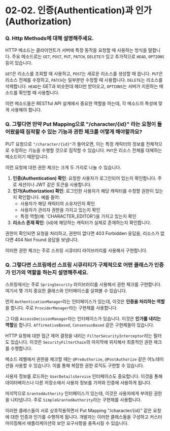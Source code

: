 # 02-02. 인증(Authentication)과 인가(Authorization)

### Q. Http Methods에 대해 설명해주세요.

HTTP 메소드는 클라이언트가 서버에 특정 동작을 요청할 때 사용하는 방식을 말합니다. 주요 메소드로는 `GET`, `POST`, `PUT`, `PATCH`, `DELETE가` 있고 추가적으로 `HEAD`, `OPTIONS` 등이 있습니다.

`GET`은 리소스를 조회할 때 사용하고, `POST`는 새로운 리소스를 생성할 때 씁니다. `PUT`은 리소스 전체를 수정하고, `PATCH`는 일부분만 수정할 때 사용합니다. `DELETE`는 리소스를 삭제합니다. `HEAD`는 GET과 비슷한데 헤더만 받아오고, `OPTIONS`는 서버가 지원하는 메소드를 확인할 때 사용합니다.

이런 메소드들은 RESTful API 설계에서 중요한 역할을 하는데, 각 메소드의 특성에 맞게 사용해야 합니다.



### Q. 그렇다면 만약 Put Mapping으로 "/character/{id}" 라는 요청이 들어왔을때 짐작할 수 있는 기능과 권한 체크를 어떻게 해야할까요?

PUT 요청으로 `"/character/{id}"`가 들어오면, 이는 특정 캐릭터의 정보를 전체적으로 수정하는 기능을 수행할 것으로 짐작할 수 있습니다. `PUT`은 리소스 전체를 대체하는 메소드이기 때문입니다.

이런 요청에 대한 권한 체크는 크게 두 가지로 나눌 수 있습니다.

1. **인증(Authentication) 확인**: 요청한 사용자가 로그인되어 있는지 확인합니다. 주로 세션이나 JWT 같은 토큰을 사용합니다.
2. **인가(Authorization) 확인**: 로그인한 사용자가 해당 캐릭터를 수정할 권한이 있는지 확인합니다. 예를 들어:
   * 사용자가 해당 캐릭터의 소유자인지 확인
   * 사용자가 관리자 권한을 가지고 있는지 확인
   * 특정 역할(예: 'CHARACTER\_EDITOR')을 가지고 있는지 확인
3. **리소스 존재 확인**: {id}에 해당하는 캐릭터가 실제로 존재하는지 확인합니다.

권한이 확인되면 요청을 처리하고, 권한이 없다면 403 Forbidden 응답을, 리소스가 없다면 404 Not Found 응답을 보냅니다.

이러한 권한 체크는 주로 스프링 시큐리티 라이브러리를 사용해서 구현합니다.



### Q. 그렇다면 스프링에선 스프링 시큐리티가 구체적으로 어떤 클래스가 인증가 인가의 역할을 하는지 설명해주세요.

스프링에서는 주로 `SpringSecurity` 라이브러리를 사용해서 권한 체크를 구현합니다. 여기서 몇 가지 중요한 클래스와 인터페이스를 살펴볼 수 있습니다.

먼저 `AuthenticationManager`라는 인터페이스가 있는데, 이것은 **인증을 처리하는 역할**을 합니다. 주로 `ProviderManager`라는 구현체를 사용합니다.

그 다음 `AccessDecisionManager`라는 인터페이스가 있습니다. 이것은 **인가를 내리는 역할**을 합니다. `AffirmativeBased`, `ConsensusBased` 같은 구현체들이 있습니다.

HTTP 요청에 대한 접근 제어 결정을 내리는 `FilterSecurityInterceptor`라는 필터도 있습니다. 이것은 `SecurityFilterChain`의 마지막에 위치해서 최종적인 권한 체크를 수행합니다.

메소드 레벨에서 권한을 체크할 때는 `@PreAuthorize`, `@PostAuthorize` 같은 어노테이션을 사용할 수 있습니다. 이를 통해 복잡한 권한 로직도 구현할 수 있습니다.

사용자 정보를 로드하는 `UserDetailsService` 인터페이스도 중요합니다. 이것을 통해 데이터베이스나 다른 저장소에서 사용자 정보를 가져와 인증에 사용하게 됩니다.

마지막으로 `GrantedAuthority` 인터페이스가 있는데, 이것은 사용자에게 부여된 권한을 나타냅니다. 주로 `SimpleGrantedAuthority`라는 구현체를 사용합니다.

이러한 클래스들이 서로 상호작용하면서 Put Mapping "/character/{id}" 같은 요청에 대한 인증과 인가를 수행하게 됩니다. 개발자는 이러한 클래스들을 구성하고 커스터마이징해서 애플리케이션의 보안 요구사항을 충족시킬 수 있습니다.
